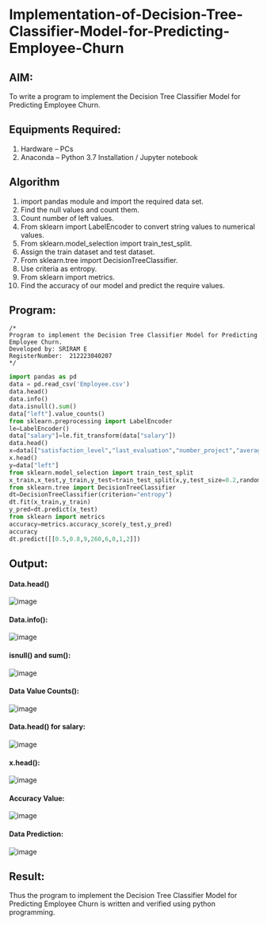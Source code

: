# Implementation-of-Decision-Tree-Classifier-Model-for-Predicting-Employee-Churn

## AIM:
To write a program to implement the Decision Tree Classifier Model for Predicting Employee Churn.

## Equipments Required:
1. Hardware – PCs
2. Anaconda – Python 3.7 Installation / Jupyter notebook

## Algorithm
1. import pandas module and import the required data set.
2. Find the null values and count them.
3. Count number of left values.
4. From sklearn import LabelEncoder to convert string values to numerical values.
5. From sklearn.model_selection import train_test_split.
6. Assign the train dataset and test dataset.
7. From sklearn.tree import DecisionTreeClassifier.
8. Use criteria as entropy.
9. From sklearn import metrics.
10. Find the accuracy of our model and predict the require values.

## Program:
```
/*
Program to implement the Decision Tree Classifier Model for Predicting Employee Churn.
Developed by: SRIRAM E
RegisterNumber:  212223040207
*/
```
```python
import pandas as pd
data = pd.read_csv('Employee.csv')
data.head()
data.info()
data.isnull().sum()
data["left"].value_counts()
from sklearn.preprocessing import LabelEncoder
le=LabelEncoder()
data["salary"]=le.fit_transform(data["salary"])
data.head()
x=data[["satisfaction_level","last_evaluation","number_project","average_montly_hours","time_spend_company","Work_accident","promotion_last_5years","salary"]]
x.head()
y=data["left"]
from sklearn.model_selection import train_test_split
x_train,x_test,y_train,y_test=train_test_split(x,y,test_size=0.2,random_state=100)
from sklearn.tree import DecisionTreeClassifier
dt=DecisionTreeClassifier(criterion="entropy")
dt.fit(x_train,y_train)
y_pred=dt.predict(x_test)
from sklearn import metrics
accuracy=metrics.accuracy_score(y_test,y_pred)
accuracy
dt.predict([[0.5,0.8,9,260,6,0,1,2]])
```

## Output:
#### Data.head()


![image](https://github.com/user-attachments/assets/78c9b2d7-c05c-4f2b-bae5-55edf9881154)


#### Data.info():


![image](https://github.com/user-attachments/assets/78febfb9-d2b6-4831-bc85-4293e14e5df3)



#### isnull() and sum():


![image](https://github.com/user-attachments/assets/e8aa4470-5a6c-4971-8c88-2bdf981391db)



#### Data Value Counts():


![image](https://github.com/user-attachments/assets/2bfa8f92-b592-493a-a787-2e7894567e6d)



#### Data.head() for salary:


![image](https://github.com/user-attachments/assets/d6140e12-30fe-4738-b67c-ac8b910a8ddb)



#### x.head():


![image](https://github.com/user-attachments/assets/b1aa30c8-f88c-44d2-af18-86de53a4416e)



#### Accuracy Value:


![image](https://github.com/user-attachments/assets/ef8a6650-616f-40c3-a0b7-3b830e3cae50)



#### Data Prediction:


![image](https://github.com/user-attachments/assets/e074336d-cd28-472a-bb4e-e8ea19fcd2eb)


## Result:
Thus the program to implement the  Decision Tree Classifier Model for Predicting Employee Churn is written and verified using python programming.
